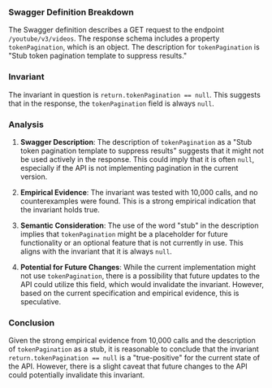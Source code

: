 ### Swagger Definition Breakdown
The Swagger definition describes a GET request to the endpoint `/youtube/v3/videos`. The response schema includes a property `tokenPagination`, which is an object. The description for `tokenPagination` is "Stub token pagination template to suppress results."

### Invariant
The invariant in question is `return.tokenPagination == null`. This suggests that in the response, the `tokenPagination` field is always `null`.

### Analysis
1. **Swagger Description**: The description of `tokenPagination` as a "Stub token pagination template to suppress results" suggests that it might not be used actively in the response. This could imply that it is often `null`, especially if the API is not implementing pagination in the current version.

2. **Empirical Evidence**: The invariant was tested with 10,000 calls, and no counterexamples were found. This is a strong empirical indication that the invariant holds true.

3. **Semantic Consideration**: The use of the word "stub" in the description implies that `tokenPagination` might be a placeholder for future functionality or an optional feature that is not currently in use. This aligns with the invariant that it is always `null`.

4. **Potential for Future Changes**: While the current implementation might not use `tokenPagination`, there is a possibility that future updates to the API could utilize this field, which would invalidate the invariant. However, based on the current specification and empirical evidence, this is speculative.

### Conclusion
Given the strong empirical evidence from 10,000 calls and the description of `tokenPagination` as a stub, it is reasonable to conclude that the invariant `return.tokenPagination == null` is a "true-positive" for the current state of the API. However, there is a slight caveat that future changes to the API could potentially invalidate this invariant.

